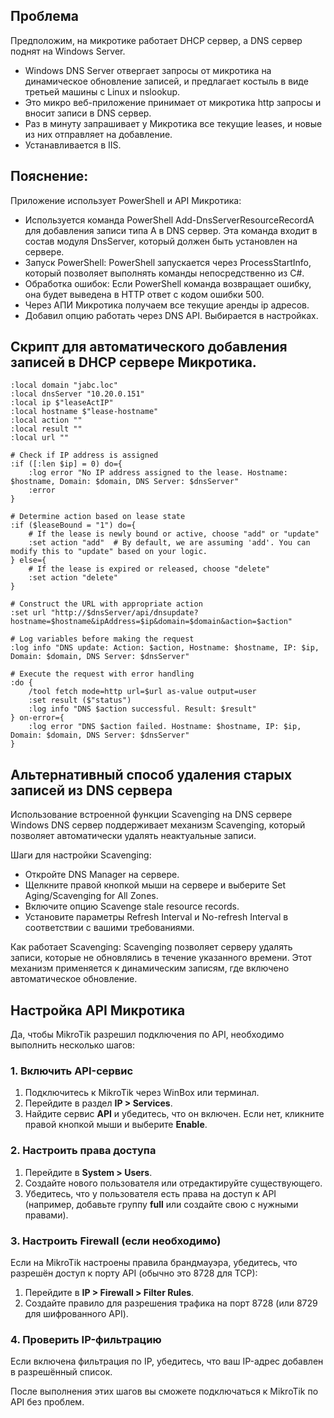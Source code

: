 ## Проблема
Предположим, на микротике работает DHCP сервер, а DNS сервер поднят на Windows Server.
- Windows DNS Server отвергает запросы от микротика на динамическое обновление записей, и предлагает костыль в виде третьей машины с Linux и nslookup.
- Это микро веб-приложение принимает от микротика http запросы и вносит записи в DNS сервер.
- Раз в минуту запрашивает у Микротика все текущие leases, и новые из них отправляет на добавление.
- Устанавливается в IIS.

## Пояснение:
Приложение использует PowerShell и API Микротика: 
- Используется команда PowerShell Add-DnsServerResourceRecordA для добавления записи типа A в DNS сервер. Эта команда входит в состав модуля DnsServer, который должен быть установлен на сервере.
- Запуск PowerShell: PowerShell запускается через ProcessStartInfo, который позволяет выполнять команды непосредственно из C#.
- Обработка ошибок: Если PowerShell команда возвращает ошибку, она будет выведена в HTTP ответ с кодом ошибки 500.
- Через АПИ Микротика получаем все текущие аренды ip адресов.
- Добавил опцию работать через DNS API. Выбирается в настройках.


## Скрипт для автоматического добавления записей в DHCP сервере Микротика.

```
:local domain "jabc.loc"
:local dnsServer "10.20.0.151"
:local ip $"leaseActIP"
:local hostname $"lease-hostname"
:local action ""
:local result ""
:local url ""

# Check if IP address is assigned
:if ([:len $ip] = 0) do={
    :log error "No IP address assigned to the lease. Hostname: $hostname, Domain: $domain, DNS Server: $dnsServer"
    :error
}

# Determine action based on lease state
:if ($leaseBound = "1") do={
    # If the lease is newly bound or active, choose "add" or "update"
    :set action "add"  # By default, we are assuming 'add'. You can modify this to "update" based on your logic.
} else={
    # If the lease is expired or released, choose "delete"
    :set action "delete"
}

# Construct the URL with appropriate action
:set url "http://$dnsServer/api/dnsupdate?hostname=$hostname&ipAddress=$ip&domain=$domain&action=$action"

# Log variables before making the request
:log info "DNS update: Action: $action, Hostname: $hostname, IP: $ip, Domain: $domain, DNS Server: $dnsServer"

# Execute the request with error handling
:do {
    /tool fetch mode=http url=$url as-value output=user
    :set result ($"status")
    :log info "DNS $action successful. Result: $result"
} on-error={
    :log error "DNS $action failed. Hostname: $hostname, IP: $ip, Domain: $domain, DNS Server: $dnsServer"
}

```

## Альтернативный способ удаления старых записей из DNS сервера

Использование встроенной функции Scavenging на DNS сервере
Windows DNS сервер поддерживает механизм Scavenging, который позволяет автоматически удалять неактуальные записи.

Шаги для настройки Scavenging:
- Откройте DNS Manager на сервере.
- Щелкните правой кнопкой мыши на сервере и выберите Set Aging/Scavenging for All Zones.
- Включите опцию Scavenge stale resource records.
- Установите параметры Refresh Interval и No-refresh Interval в соответствии с вашими требованиями.

Как работает Scavenging:
Scavenging позволяет серверу удалять записи, которые не обновлялись в течение указанного времени.
Этот механизм применяется к динамическим записям, где включено автоматическое обновление.


## Настройка API Микротика
Да, чтобы MikroTik разрешил подключения по API, необходимо выполнить несколько шагов:

### 1. **Включить API-сервис**
   1. Подключитесь к MikroTik через WinBox или терминал.
   2. Перейдите в раздел **IP > Services**.
   3. Найдите сервис **API** и убедитесь, что он включен. Если нет, кликните правой кнопкой мыши и выберите **Enable**.

### 2. **Настроить права доступа**
   1. Перейдите в **System > Users**.
   2. Создайте нового пользователя или отредактируйте существующего.
   3. Убедитесь, что у пользователя есть права на доступ к API (например, добавьте группу **full** или создайте свою с нужными правами).

### 3. **Настроить Firewall (если необходимо)**
   Если на MikroTik настроены правила брандмауэра, убедитесь, что разрешён доступ к порту API (обычно это 8728 для TCP):
   1. Перейдите в **IP > Firewall > Filter Rules**.
   2. Создайте правило для разрешения трафика на порт 8728 (или 8729 для шифрованного API).

### 4. **Проверить IP-фильтрацию**
   Если включена фильтрация по IP, убедитесь, что ваш IP-адрес добавлен в разрешённый список.

После выполнения этих шагов вы сможете подключаться к MikroTik по API без проблем.